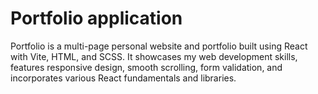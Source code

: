 # Portfolio application

Portfolio is a multi-page personal website and portfolio built using React with Vite, HTML, and SCSS. It showcases my web development skills, features responsive design, smooth scrolling, form validation, and incorporates various React fundamentals and libraries.

